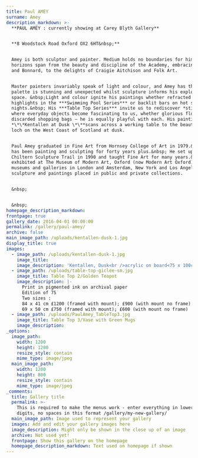 ```yaml
---
title: Paul AMEY
surname: Amey
description_markdown: >-
  **PAUL AMEY : currently showing at Carey Blyth Gallery**


  **8 Woodstock Road Oxford OX2 6HT&nbsp;**


  Amey is both sculptor and painter. Medium holds no boundaries for him and his
  horizons span from the beauty and discipline of the Academy, embracing Matisse
  and Bonnard, to the delights of Craigie Aitchison and Folk Art.


  Master painters invariably speak of light and colour, and Amey has that. His
  palette is stunning and unexpected whilst sculpture informs his exploration of
  space. &nbsp;Light and colour ignite his paintings whether refracted
  highlights in the ***Swimming Pool Series*** or backlit bars on hot summer
  nights.&nbsp; His ***Table Top Series*** invite us to rediscover *still life*
  where everyday objects become fascinating to us, whether glorious flowers or
  discarded shopping bags – he is equally playful with each. His painting of
  *\*\*Kentallen at Dusk \*\**scans across a working table to the beautiful sea
  loch on the West Coast of Scotland at dusk.


  Paul Amey graduated in Fine Art from Hornsey College of Art in 1979.&nbsp; He
  has been painting and sculpting for forty years plus.&nbsp; He set up the
  Chiltern Sculpture Trail in 1990 and taught Fine Art for many years.&nbsp; He
  exhibited at The Museum of Modern Art, Oxford (now Modern Art Oxford) and
  museums and galleries in London and Amsterdam, New York and Los Angeles with
  sculpture and paintings placed in public and private collections.


  &nbsp;


  &nbsp;
homepage_description_markdown:
frontpage: true
gallery_date: 2016-04-01 00:00:00
permalink: /gallery/paul-amey/
archive: false
main_image_path: /uploads/kentallen-dusk-1.jpg
display_title: true
images:
  - image_path: /uploads/kentallen-dusk-1.jpg
    image_title:
    image_description: 'Kentallen, Dusk<br />acrylic on board<75 x 100cm<br />&amp;pound 3,950'
  - image_path: /uploads/table-top-giclee-sm.jpg
    image_title: Table Top 2/Golden Teapot
    image_description: |-
      Print in pigmented ink on archival paper
      Edition of 75
      Two sizes :
      84 x 41 cm £1200 (framed with mount); £900 (with mount no frame)
      69 x 50 cm £750 (framed with mount); £600 (with mount no frame)
  - image_path: /uploads/PaulAmey_TableTop3.jpg
    image_title: Table Top 3/Vase with Green Mugs
    image_description:
_options:
  image_path:
    width: 1200
    height: 1200
    resize_style: contain
    mime_type: image/jpeg
  main_image_path:
    width: 1200
    height: 800
    resize_style: contain
    mime_type: image/jpeg
_comments:
  title: Gallery title
  permalink: >-
    This is required to make the menus work - enter everything in lower case, no
    digits, no spaces in this format /gallery/my-new-gallery/
  main_image_path: Image used to represent your gallery
  images: Add and edit your gallery images here
  image_description: Might only be shown in the close up of an image
  archive: Not used yet!
  frontpage: Show this gallery on the homepage
  homepage_description_markdown: Text used on homepage if shown
---
```


